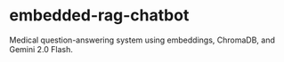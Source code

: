 # embedded-rag-chatbot
Medical question-answering system using embeddings, ChromaDB, and Gemini 2.0 Flash.
